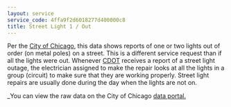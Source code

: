 ```yaml
---
layout: service
service_code: 4ffa9f2d6018277d400000c8
title: Street Light 1 / Out
---
```


Per the [City of Chicago](http://www.cityofchicago.org/city/en/depts/311/supp_info/311ServiceTypes.html), this data shows reports of one or two lights out of order (on metal poles) on a street. This is a different service request than if all the lights were out. Whenever [CDOT](http://www.cityofchicago.org/city/en/depts/cdot.html) receives a report of a street light outage, the electrician assigned to make the repair looks at all the lights in a group (circuit) to make sure that they are working properly. Street light repairs are usually done during the day when the lights are not on. 

_You can view the raw data on the City of Chicago [data portal.](https://data.cityofchicago.org/Service-Requests/311-Service-Requests-Street-Lights-One-Out/3aav-uy2v)
